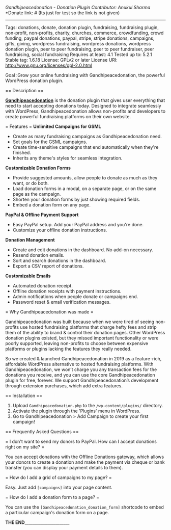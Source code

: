 *Gandhipeacedonation - Donation Plugin*
*Contributor: Anukul Sharma*
*Donate link: # (Its just for test so the link is not given) 
************************************************************************************************************************


Tags: donations, donate, donation plugin, fundraising, fundraising plugin, non-profit, non-profits, charity, churches, commerce, crowdfunding, crowd funding, paypal donations, paypal, stripe, stripe donations, campaigns, gifts, giving, wordpress fundraising, wordpress donations, wordpress donation plugin, peer to peer fundraising, peer to peer fundraiser, peer fundraising, social fundraising
Requires at least: 4.1
Tested up to: 5.2.1
Stable tag: 1.6.18
License: GPLv2 or later
License URI: http://www.gnu.org/licenses/gpl-2.0.html

Goal :Grow your online fundraising with Gandhipeacedonation, the powerful WordPress donation plugin.

== Description ==

**[Gandhipeacedonation](https://anukuls.sgedu.site/plugin)** is the donation plugin that gives user everything that need to start accepting donations today. Designed to integrate seamlessly with WordPress, Gandhipeacedonation allows non-profits and developers to create powerful fundraising platforms on their own website.

=  Features =
**Unlimited Campaigns for GSML**

* Create as many fundraising campaigns as Gandhipeacedonation need.
* Set goals for the GSML campaigns.
* Create time-sensitive campaigns that end automatically when they're finished.
* Inherits any theme's styles for seamless integration.

**Customizable Donation Forms**

* Provide suggested amounts, allow people to donate as much as they want, or do both.
* Load donation forms in a modal, on a separate page, or on the same page as the campaign.
* Shorten your donation forms by just showing required fields.
* Embed a donation form on any page.

**PayPal & Offline Payment Support**

* Easy PayPal setup. Add your PayPal address and you're done.
* Customize your offline donation instructions.

**Donation Management**

* Create and edit donations in the dashboard. No add-on necessary.
* Resend donation emails.
* Sort and search donations in the dashboard.
* Export a CSV report of donations.

**Customizable Emails**

* Automated donation receipt.
* Offline donation receipts with payment instructions.
* Admin notifications when people donate or campaigns end.
* Password reset & email verification messages.

= Why Gandhipeacedonation was made =

Gandhipeacedonation was built because when we were tired of seeing non-profits use hosted fundraising platforms that charge hefty fees and strip them of the ability to brand & control their donation pages. Other WordPress donation plugins existed, but they missed important functionality or were poorly supported, leaving non-profits to choose between expensive platforms or plugins lacking the features they really needed.

So we created & launched Gandhipeacedonation in 2019 as a feature-rich, affordable WordPress alternative to hosted fundraising platforms. With Gandhipeacedonation, we won’t charge you any transaction fees for the donations you receive, and you can use the core Gandhipeacedonation plugin for free, forever. We support Gandhipeacedonation’s development through extension purchases, which add extra features.


== Installation ==

1. Upload `Gandhipeacedonation.php` to the `/wp-content/plugins/` directory.
1. Activate the plugin through the 'Plugins' menu in WordPress.
1. Go to Gandhipeacedonation > Add Campaign to create your first campaign!

== Frequently Asked Questions ==

= I don't want to send my donors to PayPal. How can I accept donations right on my site? =

You can accept donations with the Offline Donations gateway, which allows your donors to create a donation and make the payment via cheque or bank transfer (you can display your payment details to them).

= How do I add a grid of campaigns to my page? =

Easy. Just add `[campaigns]` into your page content. 

= How do I add a donation form to a page? =

You can use the `[Gandhipeacedonation_donation_form]` shortcode to embed a particular campaign's donation form on a page.

______________________________________________THE END____________________________________________________________________

